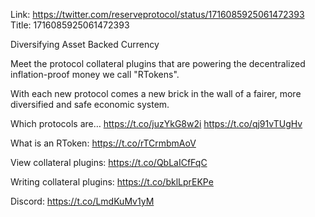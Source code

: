 Link:  https://twitter.com/reserveprotocol/status/1716085925061472393
Title: 1716085925061472393

Diversifying Asset Backed Currency

Meet the protocol collateral plugins that are powering the decentralized inflation-proof money we call "RTokens".

With each new protocol comes a new brick in the wall of a fairer, more diversified and safe economic system.

Which protocols are… https://t.co/juzYkG8w2i https://t.co/qj91vTUgHv

What is an RToken: https://t.co/rTCrmbmAoV

View collateral plugins: https://t.co/QbLaICfFqC

Writing collateral plugins: https://t.co/bklLprEKPe

Discord: https://t.co/LmdKuMv1yM